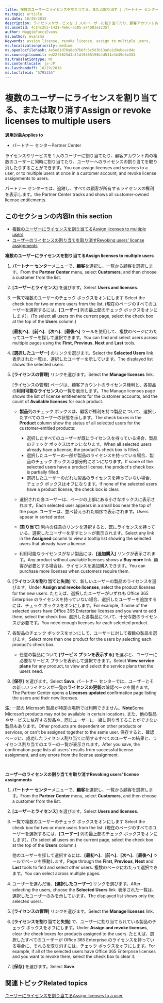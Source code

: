 ```yaml
---
title: 複数のユーザーにライセンスを割り当てる、または取り消す | パートナー センター
ms.topic: article
ms.date: 10/29/2018
description: ライセンスやサービスを 1 人のユーザーに割り当てたり、顧客アカウント内の複数のユーザーに同時に割り当てたり、ユーザーへのライセンスの割り当てを取り消したりすることができます。
ms.assetid: 4c14c2b5-1431-4e6c-a505-a74503e1235f
author: MaggiePucciEvans
ms.author: evansma
Keywords: assign license, revoke license, assign to multiple users,
ms.localizationpriority: medium
ms.openlocfilehash: 4a5e81d78a8e07b6fc5c5d3b13a6e2d9ebeecd4c
ms.sourcegitcommit: ed22f6825d3af1d19385198b4d511e4b39d5e353
ms.translationtype: MT
ms.contentlocale: ja-JP
ms.lasthandoff: 10/29/2018
ms.locfileid: "5795355"
---
```

# <a name="assign-or-revoke-licenses-to-multiple-users"></a><span data-ttu-id="20208-103">複数のユーザーにライセンスを割り当てる、または取り消す</span><span class="sxs-lookup"><span data-stu-id="20208-103">Assign or revoke licenses to multiple users</span></span>

**<span data-ttu-id="20208-104">適用対象</span><span class="sxs-lookup"><span data-stu-id="20208-104">Applies to</span></span>**

-  <span data-ttu-id="20208-105">パートナー センター</span><span class="sxs-lookup"><span data-stu-id="20208-105">Partner Center</span></span>

<span data-ttu-id="20208-106">ライセンスやサービスを 1 人のユーザーに割り当てたり、顧客アカウント内の複数のユーザーに同時に割り当てたり、ユーザーへのライセンスの割り当てを取り消したりすることができます。</span><span class="sxs-lookup"><span data-stu-id="20208-106">You can assign licenses and services to a user, or to multiple users at once in a customer account, and revoke license assignments to users.</span></span>

<span data-ttu-id="20208-107">パートナー センターでは、追跡し、すべての顧客が所有するライセンスの権利を表示します。</span><span class="sxs-lookup"><span data-stu-id="20208-107">the Partner Center tracks and shows all customer-owned license entitlements.</span></span>

## <a name="in-this-section"></a><span data-ttu-id="20208-108">このセクションの内容</span><span class="sxs-lookup"><span data-stu-id="20208-108">In this section</span></span>


-   [<span data-ttu-id="20208-109">複数のユーザーにライセンスを割り当てる</span><span class="sxs-lookup"><span data-stu-id="20208-109">Assign licenses to multiple users</span></span>](#assign-licenses-to-groups)
-   [<span data-ttu-id="20208-110">ユーザーのライセンスの割り当てを取り消す</span><span class="sxs-lookup"><span data-stu-id="20208-110">Revoking users' license assignments</span></span>](#revoking-licenses)

<a href="" id="assign-licenses-to-groups"></a>
<span data-ttu-id="20208-111">**複数のユーザーにライセンスを割り当てる**</span><span class="sxs-lookup"><span data-stu-id="20208-111">**Assign licenses to multiple users**</span></span>

1.  <span data-ttu-id="20208-112">**パートナー センター**メニューで、**顧客**を選択し、一覧から顧客を選択します。</span><span class="sxs-lookup"><span data-stu-id="20208-112">From the **Partner Center** menu, select **Customers**, and then choose a customer from the list.</span></span>
2.  <span data-ttu-id="20208-113">**[ユーザーとライセンス]** を選びます。</span><span class="sxs-lookup"><span data-stu-id="20208-113">Select **Users and licenses**.</span></span>
3.  <span data-ttu-id="20208-114">一覧で複数のユーザーのチェック ボックスをオンにします </span><span class="sxs-lookup"><span data-stu-id="20208-114">Select the check box for two or more users from the list.</span></span> <span data-ttu-id="20208-115">(現在のページのすべてのユーザーを選択するには、**[ユーザー]** 列の最上部のチェック ボックスをオンにします)。</span><span class="sxs-lookup"><span data-stu-id="20208-115">(To select all users on the current page, select the check box at the top of the **Users** column.)</span></span>

    <span data-ttu-id="20208-116">**[最初へ]**、**[前へ]**、**[次へ]**、**[最後へ]** ツールを使用して、複数のページにわたってユーザーを探して選択できます。</span><span class="sxs-lookup"><span data-stu-id="20208-116">You can find and select users across multiple pages using the **First**, **Previous**, **Next** and **Last** tools.</span></span>

4.  <span data-ttu-id="20208-117">**[選択したユーザー]** のリンクを選びます。</span><span class="sxs-lookup"><span data-stu-id="20208-117">Select the **Selected Users** link.</span></span> <span data-ttu-id="20208-118">表示された一覧は、選択したユーザーを示しています。</span><span class="sxs-lookup"><span data-stu-id="20208-118">The displayed list shows the selected users.</span></span>
5.  <span data-ttu-id="20208-119">**[ライセンスの管理]** リンクを選びます。</span><span class="sxs-lookup"><span data-stu-id="20208-119">Select the **Manage licenses** link.</span></span>

    <span data-ttu-id="20208-120">[ライセンスの管理] ページは、顧客アカウントのライセンス権利と、各製品の**利用可能なライセンス**の一覧を表示します。</span><span class="sxs-lookup"><span data-stu-id="20208-120">The Manage licenses page shows the list of license entitlements for the customer accounts, and the count of **Available licenses** for each product.</span></span>

    -   <span data-ttu-id="20208-121">**製品**列のチェック ボックスは、顧客が権利を持つ製品について、選択したすべてのユーザーの状態を示します。</span><span class="sxs-lookup"><span data-stu-id="20208-121">The check boxes in the **Product** column show the status of all selected users for the customer-entitled products:</span></span>

        -   <span data-ttu-id="20208-122">選択したすべてのユーザーが既にライセンスを持っている場合、製品のチェック ボックスはオンになります。</span><span class="sxs-lookup"><span data-stu-id="20208-122">When all selected users already have a license, the product's check box is filled.</span></span>
        -   <span data-ttu-id="20208-123">選択したユーザーの一部が製品のライセンスを持っている場合、製品のチェック ボックスは部分的にオンになります。</span><span class="sxs-lookup"><span data-stu-id="20208-123">If some of the selected users have a product license, the product's check box is partially filled.</span></span>
        -   <span data-ttu-id="20208-124">選択したユーザーのだれも製品のライセンスを持っていない場合、チェック ボックスはオフになります。</span><span class="sxs-lookup"><span data-stu-id="20208-124">If none of the selected users have a product license, the check box is clear.</span></span>
    -   <span data-ttu-id="20208-125">選択された各ユーザーは、ページの上部にある小さなボックスに表示されます。</span><span class="sxs-lookup"><span data-stu-id="20208-125">Each selected user appears in a small box near the top of the page.</span></span> <span data-ttu-id="20208-126">ユーザーは、並べ替えられた順序で表示されます。</span><span class="sxs-lookup"><span data-stu-id="20208-126">Users appear in sorted order.</span></span>

    -   <span data-ttu-id="20208-127">**[割り当て]** 列内の任意のリンクを選択すると、既にライセンスを持っている、選択したユーザーを示すヒントが表示されます。</span><span class="sxs-lookup"><span data-stu-id="20208-127">Select any link in the **Assigned** column to view a tooltip list showing the selected users that already have a license.</span></span>

    -   <span data-ttu-id="20208-128">利用可能なライセンスがない製品には、**[追加購入]** リンクが表示されます。</span><span class="sxs-lookup"><span data-stu-id="20208-128">Any product without available licenses shows a **Buy more** link.</span></span> <span data-ttu-id="20208-129">顧客が必要とする場合は、ライセンスを追加購入できます。</span><span class="sxs-lookup"><span data-stu-id="20208-129">You can purchase more licenses when customers require them.</span></span>

6.  <span data-ttu-id="20208-130">**[ライセンスを割り当てと失効]** で、新しいユーザーの製品のライセンスを選びます。</span><span class="sxs-lookup"><span data-stu-id="20208-130">Under **Assign and revoke licenses**, select the product licenses for the new users.</span></span> <span data-ttu-id="20208-131">たとえば、選択したユーザーがいずれも Office 365 Enterprise のライセンスを持っていない場合、選択したユーザーを追加するには、チェック ボックスをオンにします。</span><span class="sxs-lookup"><span data-stu-id="20208-131">For example, if none of the selected users have Office 365 Enterprise licenses and you want to add them, select the check box.</span></span> <span data-ttu-id="20208-132">選択した各製品について、十分な数のライセンスが必要です。</span><span class="sxs-lookup"><span data-stu-id="20208-132">You need enough licenses for each selected product.</span></span>
7.  <span data-ttu-id="20208-133">各製品のチェック ボックスをオンにして、ユーザーに対して複数の製品を選びます。</span><span class="sxs-lookup"><span data-stu-id="20208-133">Select more than one product for the users by selecting each product's check box.</span></span>
    -   <span data-ttu-id="20208-134">任意の製品について **[サービス プランを表示する]** を選ぶと、ユーザーに必要なサービス プランを表示して選択できます。</span><span class="sxs-lookup"><span data-stu-id="20208-134">Select **View service plans** for any product, to view and select the service plans that the users need.</span></span>

8.  <span data-ttu-id="20208-135">**[保存]** を選びます。</span><span class="sxs-lookup"><span data-stu-id="20208-135">Select **Save**.</span></span> <span data-ttu-id="20208-136">パートナー センターでは、ユーザーとその新しいライセンスが一覧の**ライセンスの更新**の確認ページを開きます。</span><span class="sxs-lookup"><span data-stu-id="20208-136">The Partner Center opens a **Licenses updated** confirmation page listing the users and their new licenses.</span></span>

<span data-ttu-id="20208-137">**注:** 一部の Microsoft 製品が特定の場所では利用できません。</span><span class="sxs-lookup"><span data-stu-id="20208-137">**Note**Some Microsoft products may not be available in certain locations.</span></span> <span data-ttu-id="20208-138">また、他の製品やサービスに依存する製品や、同じユーザーに一緒に割り当てることができない製品もあります。</span><span class="sxs-lookup"><span data-stu-id="20208-138">Other products are dependent on other products or services, or can't be assigned together to the same user.</span></span> <span data-ttu-id="20208-139">保存すると、確認ページに、成功したライセンス割り当てに関するすべてのユーザーの結果と、ライセンス割り当てのエラーの一覧が表示されます。</span><span class="sxs-lookup"><span data-stu-id="20208-139">After you save, the confirmation page lists all users' results from successful license assignment, and any errors from the license assignment.</span></span>

 

<a href="" id="revoking-licenses"></a>
<span data-ttu-id="20208-140">**ユーザーのライセンスの割り当てを取り消す**</span><span class="sxs-lookup"><span data-stu-id="20208-140">**Revoking users' license assignments**</span></span>

1.  <span data-ttu-id="20208-141">**パートナー センター**メニューで、**顧客**を選択し、一覧から顧客を選択します。</span><span class="sxs-lookup"><span data-stu-id="20208-141">From the **Partner Center** menu, select **Customers**, and then choose a customer from the list.</span></span>
2.  <span data-ttu-id="20208-142">**[ユーザーとライセンス]** を選びます。</span><span class="sxs-lookup"><span data-stu-id="20208-142">Select **Users and licenses**.</span></span>
3.  <span data-ttu-id="20208-143">一覧で複数のユーザーのチェック ボックスをオンにします </span><span class="sxs-lookup"><span data-stu-id="20208-143">Select the check box for two or more users from the list.</span></span> <span data-ttu-id="20208-144">(現在のページのすべてのユーザーを選択するには、**[ユーザー]** 列の最上部のチェック ボックスをオンにします)。</span><span class="sxs-lookup"><span data-stu-id="20208-144">(To select all users on the current page, select the check box at the top of the **Users** column.)</span></span>

    <span data-ttu-id="20208-145">他のユーザーを探して選択するには、**[最初へ]**、**[前へ]**、**[次へ]**、**[最後へ]** ツールでページを移動します。</span><span class="sxs-lookup"><span data-stu-id="20208-145">Page through the **First**, **Previous**, **Next** and **Last** tools to find and select other users.</span></span> <span data-ttu-id="20208-146">複数のページにわたって選択できます。</span><span class="sxs-lookup"><span data-stu-id="20208-146">You can select across multiple pages.</span></span>

4.  <span data-ttu-id="20208-147">ユーザーを選んだ後、**[選択したユーザー]** リンクを選びます。</span><span class="sxs-lookup"><span data-stu-id="20208-147">After selecting the users, choose the **Selected Users** link.</span></span> <span data-ttu-id="20208-148">表示された一覧は、選択したユーザーのみを示しています。</span><span class="sxs-lookup"><span data-stu-id="20208-148">The displayed list shows only the selected users.</span></span>
5.  <span data-ttu-id="20208-149">**[ライセンスの管理]** リンクを選びます。</span><span class="sxs-lookup"><span data-stu-id="20208-149">Select the **Manage licenses** link.</span></span>
6.  <span data-ttu-id="20208-150">**[ライセンスを割り当てと失効]** で、ユーザーに割り当てられている製品のチェック ボックスをオフにします。</span><span class="sxs-lookup"><span data-stu-id="20208-150">Under **Assign and revoke licenses**, clear the check boxes for products assigned to the users.</span></span> <span data-ttu-id="20208-151">たとえば、選択したすべてのユーザーが Office 365 Enterprise のライセンスを持っている場合に、それらを取り消すには、チェック ボックスをオフにします。</span><span class="sxs-lookup"><span data-stu-id="20208-151">For example, if all of the selected users have Office 365 Enterprise licenses and you want to revoke them, select the check box to clear it.</span></span>
7.  <span data-ttu-id="20208-152">**[保存]** を選びます。</span><span class="sxs-lookup"><span data-stu-id="20208-152">Select **Save**.</span></span>

## <a name="related-topics"></a><span data-ttu-id="20208-153">関連トピック</span><span class="sxs-lookup"><span data-stu-id="20208-153">Related topics</span></span>


[<span data-ttu-id="20208-154">ユーザーにライセンスを割り当てる</span><span class="sxs-lookup"><span data-stu-id="20208-154">Assign licenses to a user</span></span>](assign-licenses-to-users.md)

 

 



